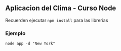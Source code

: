 ## Aplicacion del Clima - Curso Node

Recuerden ejecutar ```npm install``` para las librerias

### Ejemplo
```
node app -d "New York"
```